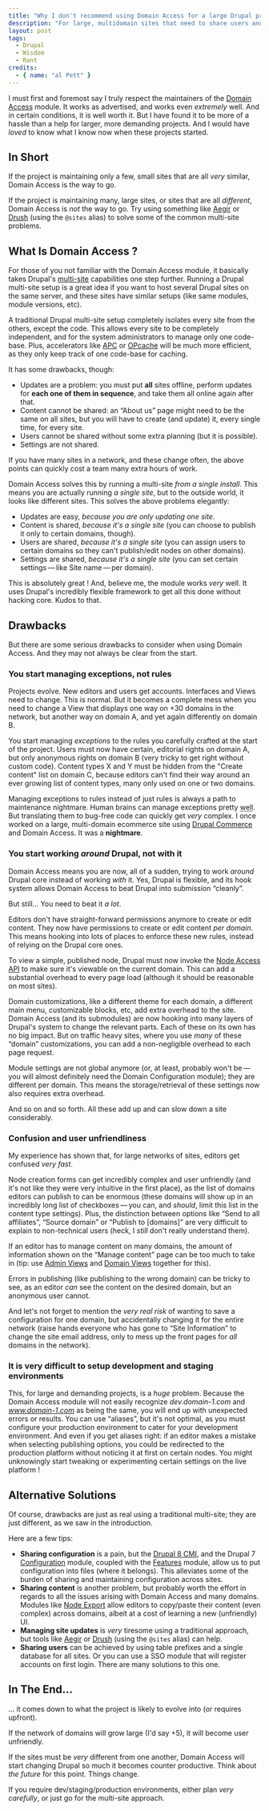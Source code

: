 ```yaml
---
title: "Why I don't recommend using Domain Access for a large Drupal project"
description: "For large, multidomain sites that need to share users and content, a common module to use is the Domain Access module. It has some serious drawbacks, though, and here's why."
layout: post
tags:
  - Drupal
  - Wisdom
  - Rant
credits:
  - { name: "al Pett" }
---
```


I must first and foremost say I truly respect the maintainers of the [Domain Access](http://drupal.org/project/domain) module. It works as advertised, and works even *extremely* well. And in certain conditions, it is well worth it. But I have found it to be more of a hassle than a help for larger, more demanding projects. And I would have *loved* to know what I know now when these projects started.


## In Short

If the project is maintaining only a few, small sites that are all *very* similar, Domain Access is the way to go.

If the project is maintaining many, large sites, or sites that are all *different*, Domain Access is *not* the way to go. Try using something like [Aegir](http://www.aegirproject.org/) or [Drush](http://drush.ws/) (using the `@sites` alias) to solve some of the common multi-site problems.


## What Is Domain Access ?

For those of you not familiar with the Domain Access module, it basically takes Drupal's [multi-site](https://www.drupal.org/documentation/install/multi-site) capabilities one step further. Running a Drupal multi-site setup is a great idea if you want to host several Drupal sites on the same server, and these sites have similar setups (like same modules, module versions, etc).

A traditional Drupal multi-site setup completely isolates every site from the others, except the code. This allows every site to be completely independent, and for the system administrators to manage only one code-base. Plus, accelerators like [APC](http://php.net/manual/en/book.apc.php) or [OPcache](http://php.net/manual/en/book.opcache.php) will be much more efficient, as they only keep track of one code-base for caching.

It has some drawbacks, though:

* Updates are a problem: you must put **all** sites offline, perform updates for **each one of them in sequence**, and take them all online again after that.
* Content cannot be shared: an &ldquo;About us&rdquo; page might need to be the same on all sites, but you will have to create (and update) it, every single time, for every site.
* Users cannot be shared without some extra planning (but it is possible).
* Settings are not shared.

If you have many sites in a network, and these change often, the above points can quickly cost a team many extra hours of work.

Domain Access solves this by running a multi-site *from a single install*. This means you are actually running *a single site*, but to the outside world, it looks like different sites. This solves the above problems elegantly:

* Updates are easy, *because you are only updating one site*.
* Content is shared, *because it's a single site* (you can choose to publish it only to certain domains, though).
* Users are shared, *because it's a single site* (you can assign users to certain domains so they can't publish/edit nodes on other domains).
* Settings are shared, *because it's a single site* (you can set certain settings&thinsp;&mdash;&thinsp;like Site name&thinsp;&mdash;&thinsp;per domain).

This is absolutely great ! And, believe me, the module works *very* well. It uses Drupal's incredibly flexible framework to get all this done without hacking core. Kudos to that.


## Drawbacks

But there are some serious drawbacks to consider when using Domain Access. And they may not always be clear from the start.

### You start managing exceptions, not rules

Projects evolve. New editors and users get accounts. Interfaces and Views need to change. This is normal. But it becomes a complete mess when you need to change a View that displays one way on +30 domains in the network, but another way on domain A, and yet again differently on domain B.

You start managing *exceptions* to the rules you carefully crafted at the start of the project. Users must now have certain, editorial rights on domain A, but only anonymous rights on domain B (very tricky to get right without custom code). Content types X and Y must be hidden from the "Create content" list on domain C, because editors can't find their way around an ever growing list of content types, many only used on one or two domains.

Managing exceptions to rules instead of just rules is always a path to maintenance nightmare. Human brains can manage exceptions pretty <abbr title="Not !">well</abbr>. But translating them to bug-free code can quickly get *very* complex. I once worked on a large, multi-domain ecommerce site using [Drupal Commerce](https://drupalcommerce.org/) and Domain Access. It was a **nightmare**.


### You start working *around* Drupal, not with it

Domain Access means you are now, all of a sudden, trying to work *around* Drupal core instead of working *with* it. Yes, Drupal is flexible, and its hook system allows Domain Access to beat Drupal into submission &ldquo;cleanly&rdquo;.

But still... You need to beat it *a lot*.

Editors don't have straight-forward permissions anymore to create or edit content. They now have permissions to create or edit content *per domain*. This means hooking into lots of places to enforce these new rules, instead of relying on the Drupal core ones.

To view a simple, published node, Drupal must now invoke the [Node Access API](https://api.drupal.org/api/drupal/modules%21node%21node.module/group/node_access/7) to make sure it's viewable on the current domain. This can add a substantial overhead to every page load (although it should be reasonable on most sites).

Domain customizations, like a different theme for each domain, a different main menu, customizable blocks, etc, add extra overhead to the site. Domain Access (and its submodules) are now hooking into many layers of Drupal's system to change the relevant parts. Each of these on its own has no big impact. But on traffic heavy sites, where you use *many* of these &ldquo;domain&rdquo; customizations, you can add a non-negligible overhead to each page request.

Module settings are not global anymore (or, at least, probably won't be&thinsp;&mdash;&thinsp;you will almost definitely need the Domain Configuration module); they are different per domain. This means the storage/retrieval of these settings now also requires extra overhead.

And so on and so forth. All these add up and can slow down a site considerably.


### Confusion and user unfriendliness

My experience has shown that, for large networks of sites, editors get confused *very fast*.

Node creation forms can get incredibly complex and user unfriendly (and it's not like they were very intuitive in the first place), as the list of domains editors can publish to can be enormous (these domains will show up in an incredibly long list of checkboxes&thinsp;&mdash;&thinsp;you can, and *should*, limit this list in the content type settings). Plus, the distinction between options like &ldquo;Send to all affiliates&rdquo;, &ldquo;Source domain&rdquo; or &ldquo;Publish to [domains]&rdquo; are very difficult to explain to non-technical users (heck, I *still* don't really understand them).

If an editor has to manage content on many domains, the amount of information shown on the &ldquo;Manage content&rdquo; page can be too much to take in (tip: use [Admin Views](https://www.drupal.org/project/admin_views) and [Domain Views](https://www.drupal.org/project/domain_views) together for this).

Errors in publishing (like publishing to the wrong domain) can be tricky to see, as an editor *can* see the content on the desired domain, but an anonymous user cannot.

And let's not forget to mention the *very real risk* of wanting to save a configuration for one domain, but accidentally changing it for the entire network (raise hands everyone who has gone to &ldquo;Site Information&rdquo; to change the site email address, only to mess up the front pages for *all* domains in the network).


### It is very difficult to setup development and staging environments

This, for large and demanding projects, is a *huge* problem. Because the Domain Access module will not easily recognize *dev.domain-1.com* and *www.domain-1.com* as being the same, you will end up with unexpected errors or results. You can use &ldquo;aliases&rdquo;, but it's not optimal, as you must configure your production environment to cater for your development environment. And even if you get aliases right: if an editor makes a mistake when selecting publishing options, you could be redirected to the production platform without noticing it at first on certain nodes. You might unknowingly start tweaking or experimenting certain settings on the live platform !


## Alternative Solutions

Of course, drawbacks are just as real using a traditional multi-site; they are just different, as we saw in the introduction.

Here are a few tips:

* **Sharing configuration** is a pain, but the [Drupal 8 CMI](https://groups.drupal.org/build-systems-change-management/cmi), and the Drupal 7 [Configuration](https://www.drupal.org/project/configuration) module, coupled with the [Features](https://www.drupal.org/project/features) module, allow us to put configuration into files (where it belongs). This alleviates some of the burden of sharing and maintaining configuration across sites.
* **Sharing content** is another problem, but probably worth the effort in regards to all the issues arising with Domain Access and many domains. Modules like [Node Export](https://www.drupal.org/project/node_export) allow editors to copy/paste their content (even complex) across domains, albeit at a cost of learning a new (unfriendly) UI.
* **Managing site updates** is *very* tiresome using a traditional approach, but tools like [Aegir](http://www.aegirproject.org/) or [Drush](http://drush.ws/) (using the `@sites` alias) can help.
* **Sharing users** can be achieved by using table prefixes and a single database for all sites. Or you can use a SSO module that will register accounts on first login. There are many solutions to this one.

## In The End...

... it comes down to what the project is likely to evolve into (or requires upfront).

If the network of domains will grow large (I'd say +5), it will become user unfriendly.

If the sites must be *very* different from one another, Domain Access will start changing Drupal so much it becomes counter productive. Think about *the future* for this point. Things change.

If you require dev/staging/production environments, either plan *very carefully*, or just go for the multi-site approach.
